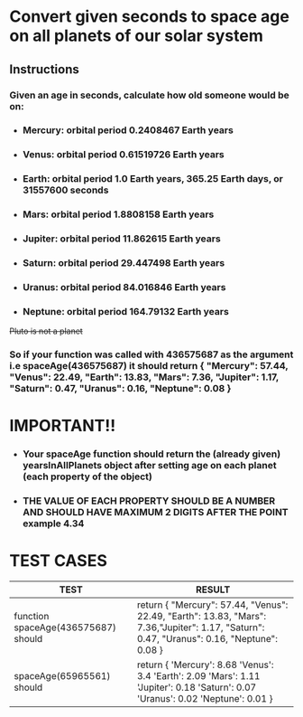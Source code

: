 # Convert given seconds to space age on all planets of our solar system

## Instructions

### Given an age in seconds, calculate how old someone would be on:

- ### Mercury: orbital period 0.2408467 Earth years
- ### Venus: orbital period 0.61519726 Earth years
- ### Earth: orbital period 1.0 Earth years, 365.25 Earth days, or 31557600 seconds
- ### Mars: orbital period 1.8808158 Earth years
- ### Jupiter: orbital period 11.862615 Earth years
- ### Saturn: orbital period 29.447498 Earth years
- ### Uranus: orbital period 84.016846 Earth years
- ### Neptune: orbital period 164.79132 Earth years

~~Pluto is not a planet~~

### So if your function was called with 436575687 as the argument i.e spaceAge(436575687) it should return { "Mercury": 57.44, "Venus": 22.49, "Earth": 13.83, "Mars": 7.36, "Jupiter": 1.17, "Saturn": 0.47, "Uranus": 0.16, "Neptune": 0.08 }

# IMPORTANT!!

- ### Your spaceAge function should return the (already given) yearsInAllPlanets object after setting age on each planet (each property of the object)

- ### THE VALUE OF EACH PROPERTY SHOULD BE A NUMBER AND SHOULD HAVE MAXIMUM 2 DIGITS AFTER THE POINT example 4.34

# TEST CASES

| TEST                                | RESULT                                                                                                                                     |
| ----------------------------------- | ------------------------------------------------------------------------------------------------------------------------------------------ |
| function spaceAge(436575687) should | return { "Mercury": 57.44, "Venus": 22.49, "Earth": 13.83, "Mars": 7.36,"Jupiter": 1.17, "Saturn": 0.47, "Uranus": 0.16, "Neptune": 0.08 } |
| spaceAge(65965561) should           | return { 'Mercury': 8.68 'Venus': 3.4 'Earth': 2.09 'Mars': 1.11 'Jupiter': 0.18 'Saturn': 0.07 'Uranus': 0.02 'Neptune': 0.01 }           |
